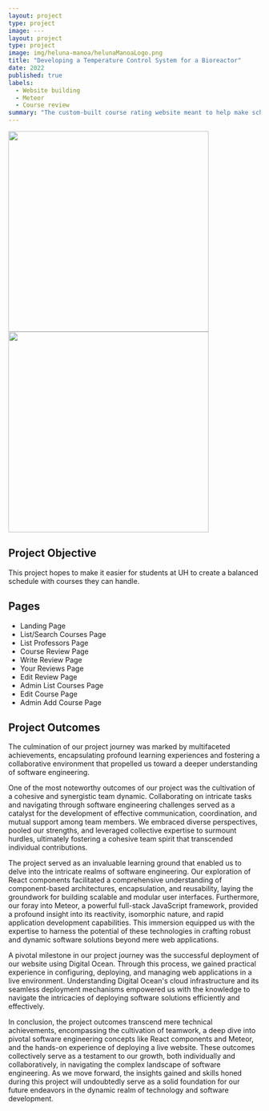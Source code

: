 ```yaml
---
layout: project
type: project
image: ---
layout: project
type: project
image: img/heluna-manoa/helunaManoaLogo.png
title: "Developing a Temperature Control System for a Bioreactor"
date: 2022
published: true
labels:
  - Website building
  - Meteor
  - Course review
summary: "The custom-built course rating website meant to help make schedule building easier. Includes course review and professor reviews."
---
```


<div class="text-center p-4">
  <img width="400px" src="..img/heluna-manoa/landing-logged3.png" class="img-thumbnail" >
  <img width="400px" src="..img/heluna-manoa/write-review3.png" class="img-thumbnail">
</div>

## Project Objective
This project hopes to make it easier for students at UH to create a balanced schedule with courses they can handle.

## Pages
<ul>
  <li>Landing Page</li>
  <li>List/Search Courses Page</li>
  <li>List Professors Page</li>
  <li>Course Review Page</li>
  <li>Write Review Page</li>
  <li>Your Reviews Page</li>
  <li>Edit Review Page</li>
  <li>Admin List Courses Page</li>
  <li>Edit Course Page</li>
  <li>Admin Add Course Page</li>
</ul>

## Project Outcomes
The culmination of our project journey was marked by multifaceted achievements, encapsulating profound learning experiences and fostering a collaborative environment that propelled us toward a deeper understanding of software engineering.

One of the most noteworthy outcomes of our project was the cultivation of a cohesive and synergistic team dynamic. Collaborating on intricate tasks and navigating through software engineering challenges served as a catalyst for the development of effective communication, coordination, and mutual support among team members. We embraced diverse perspectives, pooled our strengths, and leveraged collective expertise to surmount hurdles, ultimately fostering a cohesive team spirit that transcended individual contributions.

The project served as an invaluable learning ground that enabled us to delve into the intricate realms of software engineering. Our exploration of React components facilitated a comprehensive understanding of component-based architectures, encapsulation, and reusability, laying the groundwork for building scalable and modular user interfaces. Furthermore, our foray into Meteor, a powerful full-stack JavaScript framework, provided a profound insight into its reactivity, isomorphic nature, and rapid application development capabilities. This immersion equipped us with the expertise to harness the potential of these technologies in crafting robust and dynamic software solutions beyond mere web applications.

A pivotal milestone in our project journey was the successful deployment of our website using Digital Ocean. Through this process, we gained practical experience in configuring, deploying, and managing web applications in a live environment. Understanding Digital Ocean's cloud infrastructure and its seamless deployment mechanisms empowered us with the knowledge to navigate the intricacies of deploying software solutions efficiently and effectively.

In conclusion, the project outcomes transcend mere technical achievements, encompassing the cultivation of teamwork, a deep dive into pivotal software engineering concepts like React components and Meteor, and the hands-on experience of deploying a live website. These outcomes collectively serve as a testament to our growth, both individually and collaboratively, in navigating the complex landscape of software engineering. As we move forward, the insights gained and skills honed during this project will undoubtedly serve as a solid foundation for our future endeavors in the dynamic realm of technology and software development.